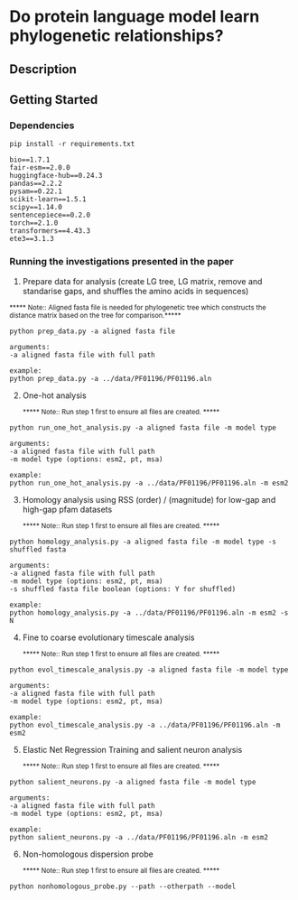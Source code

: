 # Do protein language model learn phylogenetic relationships?

## Description

## Getting Started
### Dependencies
```
pip install -r requirements.txt

bio==1.7.1
fair-esm==2.0.0
huggingface-hub==0.24.3
pandas==2.2.2
pysam==0.22.1
scikit-learn==1.5.1
scipy==1.14.0
sentencepiece==0.2.0
torch==2.1.0
transformers==4.43.3
ete3==3.1.3
```

### Running the investigations presented in the paper

1. Prepare data for analysis (create LG tree, LG matrix, remove and standarise gaps, and shuffles the amino acids in sequences)

<sub> ***** Note:: Aligned fasta file is needed for phylogenetic tree which constructs the distance matrix based on the tree for comparison.***** </sub>

```
python prep_data.py -a aligned fasta file

arguments:
-a aligned fasta file with full path

example:
python prep_data.py -a ../data/PF01196/PF01196.aln
```
2. One-hot analysis

   <sub> ***** Note:: Run step 1 first to ensure all files are created. ***** </sub>
```
python run_one_hot_analysis.py -a aligned fasta file -m model type

arguments:
-a aligned fasta file with full path
-m model type (options: esm2, pt, msa)

example:
python run_one_hot_analysis.py -a ../data/PF01196/PF01196.aln -m esm2
```
3. Homology analysis using RSS (order) / (magnitude) for low-gap and high-gap pfam datasets

   <sub> ***** Note:: Run step 1 first to ensure all files are created. ***** </sub>
```
python homology_analysis.py -a aligned fasta file -m model type -s shuffled fasta

arguments:
-a aligned fasta file with full path
-m model type (options: esm2, pt, msa)
-s shuffled fasta file boolean (options: Y for shuffled)

example:
python homology_analysis.py -a ../data/PF01196/PF01196.aln -m esm2 -s N
```
4. Fine to coarse evolutionary timescale analysis

   <sub> ***** Note:: Run step 1 first to ensure all files are created. ***** </sub>
```
python evol_timescale_analysis.py -a aligned fasta file -m model type

arguments:
-a aligned fasta file with full path
-m model type (options: esm2, pt, msa)

example:
python evol_timescale_analysis.py -a ../data/PF01196/PF01196.aln -m esm2
```
5. Elastic Net Regression Training and salient neuron analysis

   <sub> ***** Note:: Run step 1 first to ensure all files are created. ***** </sub>
```
python salient_neurons.py -a aligned fasta file -m model type

arguments:
-a aligned fasta file with full path
-m model type (options: esm2, pt, msa)

example:
python salient_neurons.py -a ../data/PF01196/PF01196.aln -m esm2

```
6. Non-homologous dispersion probe
   
   <sub> ***** Note:: Run step 1 first to ensure all files are created. ***** </sub>
```
python nonhomologous_probe.py --path --otherpath --model

```
